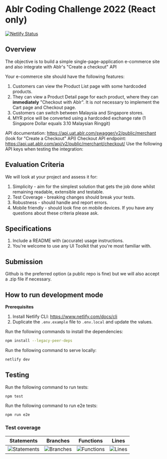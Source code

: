 # Ablr Coding Challenge 2022 (React only)

[![Netlify Status](https://api.netlify.com/api/v1/badges/d0970efa-8fe7-4abe-a409-ffc6f2687e40/deploy-status)](https://app.netlify.com/sites/ablr-challenge/deploys)

## Overview

The objective is to build a simple single-page-application e-commerce site and also integrate with Ablr's "Create a checkout" API

Your e-commerce site should have the following features:

1. Customers can view the Product List page with some hardcoded products.
2. They can view a Product Detail page for each product, where they can **immediately** "Checkout with Ablr".
   It is _not_ necessary to implement the Cart page and Checkout page.
3. Customers can switch between Malaysia and Singapore stores.
4. MYR price will be converted using a hardcoded exchange rate (1 Singapore Dollar equals 3.10 Malaysian Ringgit)

API documentation: https://api.uat.ablr.com/swagger/v2/public/merchant (look for "Create a Checkout" API)
Checkout API endpoint: https://api.uat.ablr.com/api/v2/public/merchant/checkout/
Use the following API keys when testing the integration:

## Evaluation Criteria

We will look at your project and assess it for:

1. Simplicity - aim for the simplest solution that gets the job done whilst remaining
   readable, extensible and testable.
2. Test Coverage - breaking changes should break your tests.
3. Robustness - should handle and report errors.
4. Mobile friendly - should look fine on mobile devices.
   If you have any questions about these criteria please ask.

## Specifications

1. Include a README with (accurate) usage instructions.
2. You're welcome to use any UI Toolkit that you're most familiar with.

## Submission

Github is the preferred option (a public repo is fine) but we will also accept a .zip file if
necessary.

## How to run development mode

**Prerequisites**

1. Install Netlify CLI: https://www.netlify.com/docs/cli
2. Duplicate the `.env.example` file to `.env.local` and update the values.

Run the following commands to install the dependencies:

```bash
npm install --legacy-peer-deps
```

Run the following command to serve locally:

```bash
netlify dev
```

## Testing

Run the following command to run tests:

```bash
npm test
```

Run the following command to run e2e tests:

```bash
npm run e2e
```

### Test coverage

| Statements                                                                                 | Branches                                                                          | Functions                                                                           | Lines                                                                            |
| ------------------------------------------------------------------------------------------ | --------------------------------------------------------------------------------- | ----------------------------------------------------------------------------------- | -------------------------------------------------------------------------------- |
| ![Statements](https://img.shields.io/badge/statements-92.07%25-brightgreen.svg?style=flat) | ![Branches](https://img.shields.io/badge/branches-86.72%25-yellow.svg?style=flat) | ![Functions](https://img.shields.io/badge/functions-88.63%25-yellow.svg?style=flat) | ![Lines](https://img.shields.io/badge/lines-92.07%25-brightgreen.svg?style=flat) |
